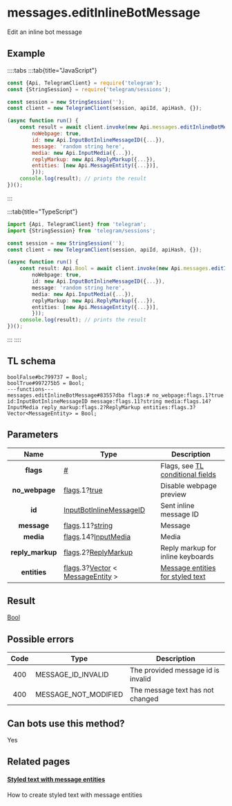 # messages.editInlineBotMessage

Edit an inline bot message

## Example

::::tabs
:::tab{title="JavaScript"}

```js
const {Api, TelegramClient} = require('telegram');
const {StringSession} = require('telegram/sessions');

const session = new StringSession('');
const client = new TelegramClient(session, apiId, apiHash, {});

(async function run() {
    const result = await client.invoke(new Api.messages.editInlineBotMessage({
		noWebpage: true,
		id: new Api.InputBotInlineMessageID({...}),
		message: 'random string here',
		media: new Api.InputMedia({...}),
		replyMarkup: new Api.ReplyMarkup({...}),
		entities: [new Api.MessageEntity({...})],
		}));
    console.log(result); // prints the result
})();

```

:::

:::tab{title="TypeScript"}

```ts
import {Api, TelegramClient} from 'telegram';
import {StringSession} from 'telegram/sessions';

const session = new StringSession('');
const client = new TelegramClient(session, apiId, apiHash, {});

(async function run() {
    const result: Api.Bool = await client.invoke(new Api.messages.editInlineBotMessage({
		noWebpage: true,
		id: new Api.InputBotInlineMessageID({...}),
		message: 'random string here',
		media: new Api.InputMedia({...}),
		replyMarkup: new Api.ReplyMarkup({...}),
		entities: [new Api.MessageEntity({...})],
		}));
    console.log(result); // prints the result
})();

```

:::
::::

## TL schema

```
boolFalse#bc799737 = Bool;
boolTrue#997275b5 = Bool;
---functions---
messages.editInlineBotMessage#83557dba flags:# no_webpage:flags.1?true id:InputBotInlineMessageID message:flags.11?string media:flags.14?InputMedia reply_markup:flags.2?ReplyMarkup entities:flags.3?Vector<MessageEntity> = Bool;
```

## Parameters

|       Name       | Type                                                                                                                                                                                                 | Description                                                                                             |
| :--------------: | ---------------------------------------------------------------------------------------------------------------------------------------------------------------------------------------------------- | ------------------------------------------------------------------------------------------------------- |
|    **flags**     | [#](https://core.telegram.org/type/%23)                                                                                                                                                              | Flags, see [TL conditional fields](https://core.telegram.org/mtproto/TL-combinators#conditional-fields) |
|  **no_webpage**  | [flags](https://core.telegram.org/mtproto/TL-combinators#conditional-fields).1?[true](https://core.telegram.org/constructor/true)                                                                    | Disable webpage preview                                                                                 |
|      **id**      | [InputBotInlineMessageID](https://core.telegram.org/type/InputBotInlineMessageID)                                                                                                                    | Sent inline message ID                                                                                  |
|   **message**    | [flags](https://core.telegram.org/mtproto/TL-combinators#conditional-fields).11?[string](https://core.telegram.org/type/string)                                                                      | Message                                                                                                 |
|    **media**     | [flags](https://core.telegram.org/mtproto/TL-combinators#conditional-fields).14?[InputMedia](https://core.telegram.org/type/InputMedia)                                                              | Media                                                                                                   |
| **reply_markup** | [flags](https://core.telegram.org/mtproto/TL-combinators#conditional-fields).2?[ReplyMarkup](https://core.telegram.org/type/ReplyMarkup)                                                             | Reply markup for inline keyboards                                                                       |
|   **entities**   | [flags](https://core.telegram.org/mtproto/TL-combinators#conditional-fields).3?[Vector](https://core.telegram.org/type/Vector%20t) < [MessageEntity](https://core.telegram.org/type/MessageEntity) > | [Message entities for styled text](https://core.telegram.org/api/entities)                              |

## Result

[Bool](https://core.telegram.org/type/Bool)

## Possible errors

| Code | Type                 | Description                        |
| :--: | -------------------- | ---------------------------------- |
| 400  | MESSAGE_ID_INVALID   | The provided message id is invalid |
| 400  | MESSAGE_NOT_MODIFIED | The message text has not changed   |

## Can bots use this method?

Yes

## Related pages

#### [Styled text with message entities](https://core.telegram.org/api/entities)

How to create styled text with message entities
